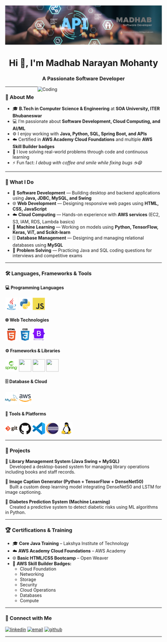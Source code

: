 ![logo](https://github.com/MadhabMohanty/MadhabMohanty/blob/main/Software%20Developer%20Github%20Banner.png)

<h1 align="center">Hi 👋, I'm Madhab Narayan Mohanty</h1>
<h3 align="center">A Passionate Software Developer </h3>

<img align="right" alt="Coding" width="400" src="https://camo.githubusercontent.com/2366b34bb903c09617990fb5fff4622f3e941349e846ddb7e73df872a9d21233/68747470733a2f2f63646e2e6472696262626c652e636f6d2f75736572732f3733303730332f73637265656e73686f74732f363538313234332f6176656e746f2e676966">

---

### 🌟 About Me  
- 🎓 **B.Tech in Computer Science & Engineering** at **SOA University, ITER Bhubaneswar**  
- 💻 I’m passionate about **Software Development, Cloud Computing, and AI/ML**  
- ⚙️ I enjoy working with **Java, Python, SQL, Spring Boot, and APIs**  
- ☁️ Certified in **AWS Academy Cloud Foundations** and multiple **AWS Skill Builder badges**  
- 🧠 I love solving real-world problems through code and continuous learning  
- ⚡ Fun fact: *I debug with coffee and smile while fixing bugs ☕😄*  

---

### 💼 What I Do  
- 🧩 **Software Development** — Building desktop and backend applications using **Java, JDBC, MySQL, and Swing**  
- 🌐 **Web Development** — Designing responsive web pages using **HTML, CSS, JavaScript**  
- ☁️ **Cloud Computing** — Hands-on experience with **AWS services** (EC2, S3, IAM, RDS, Lambda basics)  
- 🤖 **Machine Learning** — Working on models using **Python, TensorFlow, Keras, ViT, and Scikit-learn**  
- 🗄️ **Database Management** — Designing and managing relational databases using **MySQL**  
- 🧠 **Problem Solving** — Practicing Java and SQL coding questions for interviews and competitive exams  

---

### 🛠️ Languages, Frameworks & Tools  

#### 💻 Programming Languages  
<p>
<a href="https://www.java.com" target="_blank"><img src="https://raw.githubusercontent.com/devicons/devicon/master/icons/java/java-original.svg" width="40" height="40" /></a>
<a href="https://www.python.org" target="_blank"><img src="https://raw.githubusercontent.com/devicons/devicon/master/icons/python/python-original.svg" width="40" height="40" /></a>
<a href="https://developer.mozilla.org/en-US/docs/Web/JavaScript" target="_blank"><img src="https://raw.githubusercontent.com/devicons/devicon/master/icons/javascript/javascript-original.svg" width="40" height="40" /></a>
</p>

#### 🌐 Web Technologies  
<p>
<a href="https://www.w3.org/html/" target="_blank"><img src="https://raw.githubusercontent.com/devicons/devicon/master/icons/html5/html5-original-wordmark.svg" width="40" height="40" /></a>
<a href="https://www.w3schools.com/css/" target="_blank"><img src="https://raw.githubusercontent.com/devicons/devicon/master/icons/css3/css3-original-wordmark.svg" width="40" height="40" /></a>
<a href="https://getbootstrap.com/" target="_blank"><img src="https://raw.githubusercontent.com/devicons/devicon/master/icons/bootstrap/bootstrap-original-wordmark.svg" width="40" height="40" /></a>
</p>

#### ⚙️ Frameworks & Libraries  
<p>
<a href="https://spring.io/projects/spring-boot" target="_blank"><img src="https://raw.githubusercontent.com/devicons/devicon/master/icons/spring/spring-original-wordmark.svg" width="40" height="40" /></a>
<a href="https://keras.io/" target="_blank"><img src="https://upload.wikimedia.org/wikipedia/commons/a/ae/Keras_logo.svg" width="40" height="40" /></a>
<a href="https://www.tensorflow.org/" target="_blank"><img src="https://www.vectorlogo.zone/logos/tensorflow/tensorflow-icon.svg" width="40" height="40" /></a>
<a href="https://scikit-learn.org/" target="_blank"><img src="https://upload.wikimedia.org/wikipedia/commons/0/05/Scikit_learn_logo_small.svg" width="40" height="40" /></a>
</p>

#### 🗄️ Database & Cloud  
<p>
<a href="https://www.mysql.com/" target="_blank"><img src="https://raw.githubusercontent.com/devicons/devicon/master/icons/mysql/mysql-original-wordmark.svg" width="40" height="40" /></a>
<a href="https://aws.amazon.com" target="_blank"><img src="https://raw.githubusercontent.com/devicons/devicon/master/icons/amazonwebservices/amazonwebservices-original-wordmark.svg" width="40" height="40" /></a>
</p>

#### 🧰 Tools & Platforms  
<p>
<a href="https://git-scm.com/" target="_blank"><img src="https://raw.githubusercontent.com/devicons/devicon/master/icons/git/git-original-wordmark.svg" width="40" height="40" /></a>
<a href="https://github.com/" target="_blank"><img src="https://raw.githubusercontent.com/devicons/devicon/master/icons/github/github-original.svg" width="40" height="40" /></a>
<a href="https://code.visualstudio.com/" target="_blank"><img src="https://raw.githubusercontent.com/devicons/devicon/master/icons/vscode/vscode-original.svg" width="40" height="40" /></a>
<a href="https://www.eclipse.org/" target="_blank"><img src="https://raw.githubusercontent.com/devicons/devicon/master/icons/eclipse/eclipse-original.svg" width="40" height="40" /></a>
<a href="https://www.linux.org/" target="_blank"><img src="https://raw.githubusercontent.com/devicons/devicon/master/icons/linux/linux-original.svg" width="40" height="40" /></a>
</p>

---

### 🚀 Projects  
🔹 **Library Management System (Java Swing + MySQL)**  
&emsp;Developed a desktop-based system for managing library operations including books and staff records.  

🔹 **Image Caption Generator (Python + TensorFlow + DenseNet50)**  
&emsp;Built a custom deep learning model integrating DenseNet50 and LSTM for image captioning.  

🔹 **Diabetes Prediction System (Machine Learning)**  
&emsp;Created a predictive system to detect diabetic risks using ML algorithms in Python.  

---

### 🏆 Certifications & Training  
- 🎓 **Core Java Training** – Lakshya Institute of Technology  
- ☁️ **AWS Academy Cloud Foundations** – AWS Academy  
- 🌐 **Basic HTML/CSS Bootcamp** – Open Weaver  
- 🧩 **AWS Skill Builder Badges:**  
  - Cloud Foundation  
  - Networking  
  - Storage  
  - Security  
  - Cloud Operations  
  - Databases  
  - Compute  

---

### 🤝 Connect with Me  
<p align="left">
<a href="https://linkedin.com/in/madhabmohanty" target="_blank"><img align="center" src="https://cdn-icons-png.flaticon.com/512/174/174857.png" alt="linkedin" height="40" width="40" /></a>
<a href="mailto:madhabmohanty@gmail.com"><img align="center" src="https://cdn-icons-png.flaticon.com/512/732/732200.png" alt="email" height="40" width="40" /></a>
<a href="https://github.com/MadhabMohanty" target="_blank"><img align="center" src="https://cdn-icons-png.flaticon.com/512/733/733553.png" alt="github" height="40" width="40" /></a>
</p>

---
